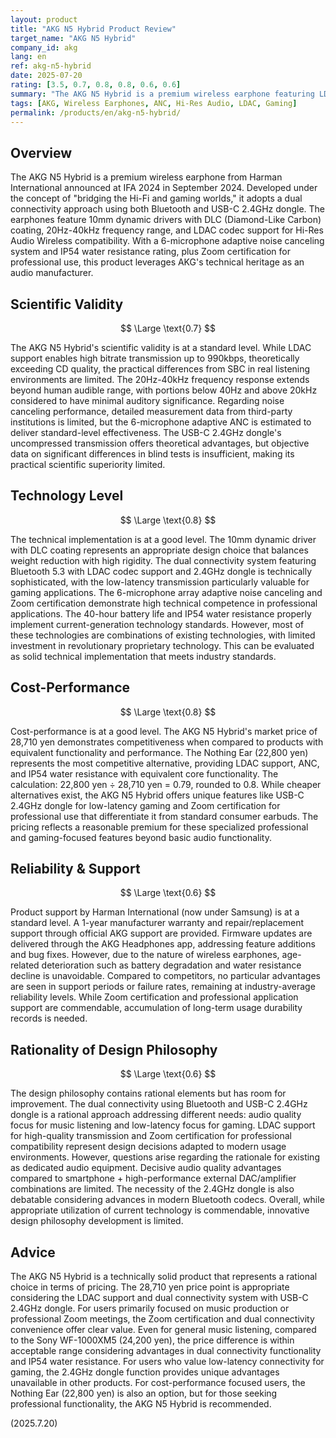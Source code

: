 ```yaml
---
layout: product
title: "AKG N5 Hybrid Product Review"
target_name: "AKG N5 Hybrid"
company_id: akg
lang: en
ref: akg-n5-hybrid
date: 2025-07-20
rating: [3.5, 0.7, 0.8, 0.8, 0.6, 0.6]
summary: "The AKG N5 Hybrid is a premium wireless earphone featuring LDAC codec support and an included USB-C 2.4GHz dongle. Its technical achievements in Hi-Res Audio support and low-latency connectivity are commendable, and the 28,710 yen price point represents a reasonable level compared to products with equivalent functionality."
tags: [AKG, Wireless Earphones, ANC, Hi-Res Audio, LDAC, Gaming]
permalink: /products/en/akg-n5-hybrid/
---
```


## Overview

The AKG N5 Hybrid is a premium wireless earphone from Harman International announced at IFA 2024 in September 2024. Developed under the concept of "bridging the Hi-Fi and gaming worlds," it adopts a dual connectivity approach using both Bluetooth and USB-C 2.4GHz dongle. The earphones feature 10mm dynamic drivers with DLC (Diamond-Like Carbon) coating, 20Hz-40kHz frequency range, and LDAC codec support for Hi-Res Audio Wireless compatibility. With a 6-microphone adaptive noise canceling system and IP54 water resistance rating, plus Zoom certification for professional use, this product leverages AKG's technical heritage as an audio manufacturer.

## Scientific Validity

$$ \Large \text{0.7} $$

The AKG N5 Hybrid's scientific validity is at a standard level. While LDAC support enables high bitrate transmission up to 990kbps, theoretically exceeding CD quality, the practical differences from SBC in real listening environments are limited. The 20Hz-40kHz frequency response extends beyond human audible range, with portions below 40Hz and above 20kHz considered to have minimal auditory significance. Regarding noise canceling performance, detailed measurement data from third-party institutions is limited, but the 6-microphone adaptive ANC is estimated to deliver standard-level effectiveness. The USB-C 2.4GHz dongle's uncompressed transmission offers theoretical advantages, but objective data on significant differences in blind tests is insufficient, making its practical scientific superiority limited.

## Technology Level

$$ \Large \text{0.8} $$

The technical implementation is at a good level. The 10mm dynamic driver with DLC coating represents an appropriate design choice that balances weight reduction with high rigidity. The dual connectivity system featuring Bluetooth 5.3 with LDAC codec support and 2.4GHz dongle is technically sophisticated, with the low-latency transmission particularly valuable for gaming applications. The 6-microphone array adaptive noise canceling and Zoom certification demonstrate high technical competence in professional applications. The 40-hour battery life and IP54 water resistance properly implement current-generation technology standards. However, most of these technologies are combinations of existing technologies, with limited investment in revolutionary proprietary technology. This can be evaluated as solid technical implementation that meets industry standards.

## Cost-Performance

$$ \Large \text{0.8} $$

Cost-performance is at a good level. The AKG N5 Hybrid's market price of 28,710 yen demonstrates competitiveness when compared to products with equivalent functionality and performance. The Nothing Ear (22,800 yen) represents the most competitive alternative, providing LDAC support, ANC, and IP54 water resistance with equivalent core functionality. The calculation: 22,800 yen ÷ 28,710 yen = 0.79, rounded to 0.8. While cheaper alternatives exist, the AKG N5 Hybrid offers unique features like USB-C 2.4GHz dongle for low-latency gaming and Zoom certification for professional use that differentiate it from standard consumer earbuds. The pricing reflects a reasonable premium for these specialized professional and gaming-focused features beyond basic audio functionality.

## Reliability & Support

$$ \Large \text{0.6} $$

Product support by Harman International (now under Samsung) is at a standard level. A 1-year manufacturer warranty and repair/replacement support through official AKG support are provided. Firmware updates are delivered through the AKG Headphones app, addressing feature additions and bug fixes. However, due to the nature of wireless earphones, age-related deterioration such as battery degradation and water resistance decline is unavoidable. Compared to competitors, no particular advantages are seen in support periods or failure rates, remaining at industry-average reliability levels. While Zoom certification and professional application support are commendable, accumulation of long-term usage durability records is needed.

## Rationality of Design Philosophy

$$ \Large \text{0.6} $$

The design philosophy contains rational elements but has room for improvement. The dual connectivity using Bluetooth and USB-C 2.4GHz dongle is a rational approach addressing different needs: audio quality focus for music listening and low-latency focus for gaming. LDAC support for high-quality transmission and Zoom certification for professional compatibility represent design decisions adapted to modern usage environments. However, questions arise regarding the rationale for existing as dedicated audio equipment. Decisive audio quality advantages compared to smartphone + high-performance external DAC/amplifier combinations are limited. The necessity of the 2.4GHz dongle is also debatable considering advances in modern Bluetooth codecs. Overall, while appropriate utilization of current technology is commendable, innovative design philosophy development is limited.

## Advice

The AKG N5 Hybrid is a technically solid product that represents a rational choice in terms of pricing. The 28,710 yen price point is appropriate considering the LDAC support and dual connectivity system with USB-C 2.4GHz dongle. For users primarily focused on music production or professional Zoom meetings, the Zoom certification and dual connectivity convenience offer clear value. Even for general music listening, compared to the Sony WF-1000XM5 (24,200 yen), the price difference is within acceptable range considering advantages in dual connectivity functionality and IP54 water resistance. For users who value low-latency connectivity for gaming, the 2.4GHz dongle function provides unique advantages unavailable in other products. For cost-performance focused users, the Nothing Ear (22,800 yen) is also an option, but for those seeking professional functionality, the AKG N5 Hybrid is recommended.

(2025.7.20)